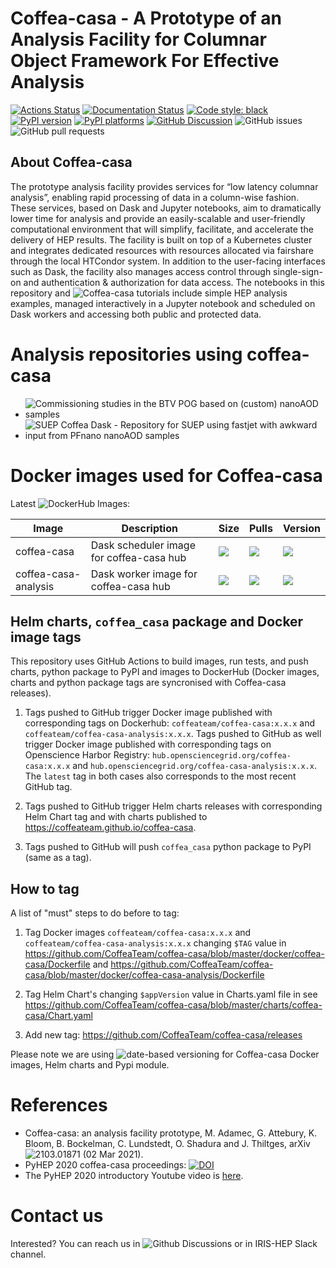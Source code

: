 Coffea-casa - A Prototype of an Analysis Facility for Columnar Object Framework For Effective Analysis
=========================================================

[![Actions Status][actions-badge]][actions-link]
[![Documentation Status][rtd-badge]][rtd-link]
[![Code style: black][black-badge]][black-link]
[![PyPI version][pypi-version]][pypi-link]
[![PyPI platforms][pypi-platforms]][pypi-link]
[![GitHub Discussion][github-discussions-badge]][github-discussions-link]
![GitHub issues](https://img.shields.io/github/issues/coffeateam/coffea-casa)
![GitHub pull requests](https://img.shields.io/github/issues-pr/coffeateam/coffea-casa)

[actions-badge]:            https://github.com/CoffeaTeam/coffea-casa/workflows/CI/CD/badge.svg
[actions-link]:             https://github.com/CoffeaTeam/coffea-casa/actions
[black-badge]:              https://img.shields.io/badge/code%20style-black-000000.svg
[black-link]:               https://github.com/psf/black
[github-discussions-badge]: https://img.shields.io/static/v1?label=Discussions&message=Ask&color=blue&logo=github
[github-discussions-link]:  https://github.com/CoffeaTeam/coffea-casa/discussions
[pypi-link]:                https://pypi.org/project/coffea-casa/
[pypi-platforms]:           https://img.shields.io/pypi/pyversions/coffea-casa
[pypi-version]:             https://badge.fury.io/py/coffea-casa.svg
[rtd-badge]:                https://readthedocs.org/projects/coffea-casa/badge/?version=latest
[rtd-link]:                 https://coffea-casa.readthedocs.io/en/latest/?badge=latest

About Coffea-casa
-----------------

The prototype analysis facility provides services for “low latency columnar analysis”, enabling rapid processing of data in a column-wise fashion. These services, based on Dask and Jupyter notebooks, aim to dramatically lower time for analysis and provide an easily-scalable and user-friendly computational environment that will simplify, facilitate, and accelerate the delivery of HEP results. The facility is built on top of a Kubernetes cluster and integrates dedicated resources with resources allocated via fairshare through the local HTCondor system. In addition to the user-facing interfaces such as Dask, the facility also manages access control through single-sign-on and authentication & authorization for data access. The notebooks in this repository and ![Coffea-casa tutorials](https://github.com/CoffeaTeam/coffea-casa-tutorials) include simple HEP analysis examples, managed interactively in a Jupyter notebook and scheduled on Dask workers and accessing both public and protected data.


Analysis repositories using coffea-casa
============

- ![Commissioning studies in the BTV POG based on (custom) nanoAOD samples](https://github.com/cms-btv-pog/BTVNanoCommissioning)
- ![SUEP Coffea Dask - Repository for SUEP using fastjet with awkward input from PFnano nanoAOD samples](https://github.com/SUEPPhysics/SUEPCoffea_dask)


Docker images used for Coffea-casa
============

Latest ![DockerHub Images](https://hub.docker.com/orgs/coffeateam/repositories):

| Image           | Description                                   |  Size | Pulls | Version |
|-----------------|-----------------------------------------------|--------------|-------------|-------------|
| coffea-casa     | Dask scheduler image for coffea-casa hub            | ![](https://img.shields.io/docker/image-size/coffeateam/coffea-casa?sort=date) | ![](https://img.shields.io/docker/pulls/coffeateam/coffea-casa?sort=date) | ![](https://img.shields.io/docker/v/coffeateam/coffea-casa?sort=date)
| coffea-casa-analysis | Dask worker image for coffea-casa hub    | ![](https://img.shields.io/docker/image-size/coffeateam/coffea-casa-analysis?sort=date) | ![](https://img.shields.io/docker/pulls/coffeateam/coffea-casa-analysis?sort=date) | ![](https://img.shields.io/docker/v/coffeateam/coffea-casa-analysis?sort=date)


Helm charts, `coffea_casa` package and Docker image tags
-----------------

This repository uses GitHub Actions to build images, run tests, and push charts, python package to PyPI and images to DockerHub (Docker images, charts and python package tags are syncronised with Coffea-casa releases).

1. Tags pushed to GitHub trigger Docker image published with corresponding tags on Dockerhub: `coffeateam/coffea-casa:x.x.x` and `coffeateam/coffea-casa-analysis:x.x.x`.
Tags pushed to GitHub as well trigger Docker image published with corresponding tags on Openscience Harbor Registry: `hub.opensciencegrid.org/coffea-casa:x.x.x` and `hub.opensciencegrid.org/coffea-casa-analysis:x.x.x`. 
The `latest` tag in both cases also corresponds to the most recent GitHub tag.

2. Tags pushed to GitHub trigger Helm charts releases with corresponding Helm Chart tag and with charts published to https://coffeateam.github.io/coffea-casa.

3. Tags pushed to GitHub will push `coffea_casa` python package to PyPI (same as a tag).


How to tag
-----------------

A list of "must" steps to do before to tag:

1. Tag Docker images `coffeateam/coffea-casa:x.x.x` and `coffeateam/coffea-casa-analysis:x.x.x` changing `$TAG` value in https://github.com/CoffeaTeam/coffea-casa/blob/master/docker/coffea-casa/Dockerfile and https://github.com/CoffeaTeam/coffea-casa/blob/master/docker/coffea-casa-analysis/Dockerfile

2. Tag Helm Chart's changing `$appVersion` value in Charts.yaml file in see https://github.com/CoffeaTeam/coffea-casa/blob/master/charts/coffea-casa/Chart.yaml

3. Add new tag: https://github.com/CoffeaTeam/coffea-casa/releases


Please note we are using ![date-based versioning](https://calver.org/) for Coffea-casa Docker images, Helm charts and Pypi module.


References
============

* Coffea-casa: an analysis facility prototype, M. Adamec, G. Attebury, K. Bloom, B. Bockelman, C. Lundstedt, O. Shadura and J. Thiltges, arXiv ![2103.01871](https://arxiv.org/abs/2103.01871) (02 Mar 2021).
* PyHEP 2020 coffea-casa proceedings: [![DOI](https://zenodo.org/badge/DOI/10.5281/zenodo.4136273.svg)](https://doi.org/10.5281/zenodo.4136273)
* The PyHEP 2020 introductory Youtube video is [here](https://www.youtube.com/watch?v=CDIFd1gDbSc).


Contact us
============

Interested? You can reach us in ![Github Discussions](https://github.com/CoffeaTeam/coffea-casa/discussions) or in IRIS-HEP Slack channel.

